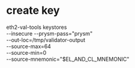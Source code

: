 # create key
eth2-val-tools keystores\
    --insecure --prysm-pass="prysm"\
    --out-loc=/tmp/validator-output\
    --source-max=64\
    --source-min=0\
    --source-mnemonic="$EL_AND_CL_MNEMONIC"
